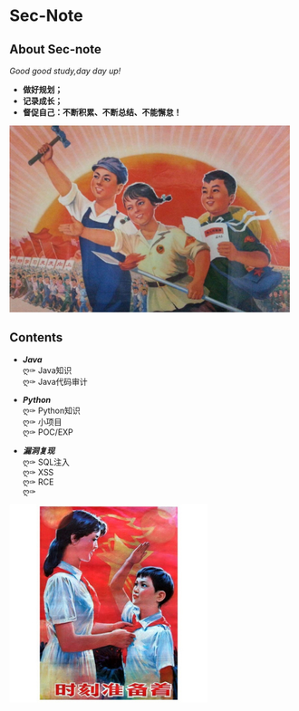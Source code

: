 # Sec-Note

## **About Sec-note**
*Good good study,day day up!<br>*
- **做好规划；**</br>
- **记录成长；**</br>
- **督促自己：不断积累、不断总结、不能懈怠！**</br>
<img src="https://github.com/n4ttt/Sec-Note/blob/main/Image/111.jpg"  height="330" width="495">

## **Contents**
- ***Java***<br>
ღ✑ Java知识<br/>
ღ✑ Java代码审计<br/>

- ***Python***<br/>
ღ✑ Python知识<br/>
ღ✑ 小项目<br/>
ღ✑ POC/EXP<br/>

- ***漏洞复现***<br/>
ღ✑ SQL注入<br/>
ღ✑ XSS<br/>
ღ✑ RCE<br/>
ღ✑ <br/>

<img src="https://github.com/n4ttt/Sec-Note/blob/main/Image/index.jpg">
